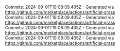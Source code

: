 Commits: 2024-09-01T19:08:09.405Z - Generated via https://github.com/marketplace/actions/artificial-grass
<br>
Commits: 2024-09-01T19:08:09.405Z - Generated via https://github.com/marketplace/actions/artificial-grass
<br>
Commits: 2024-09-01T19:08:09.405Z - Generated via https://github.com/marketplace/actions/artificial-grass
<br>
Commits: 2024-09-01T19:08:09.405Z - Generated via https://github.com/marketplace/actions/artificial-grass
<br>
